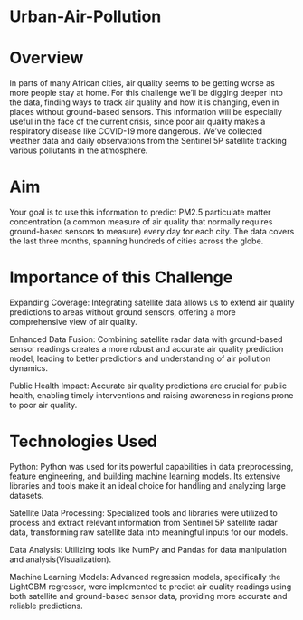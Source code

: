 # Urban-Air-Pollution

# Overview
In parts of many African cities, air quality seems to be getting worse as more people stay at home. For this challenge we’ll be digging deeper into the data, finding ways to track air quality and how it is changing, even in places without ground-based sensors. This information will be especially useful in the face of the current crisis, since poor air quality makes a respiratory disease like COVID-19 more dangerous. We’ve collected weather data and daily observations from the Sentinel 5P satellite tracking various pollutants in the atmosphere.

# Aim
Your goal is to use this information to predict PM2.5 particulate matter concentration (a common measure of air quality that normally requires ground-based sensors to measure) every day for each city. The data covers the last three months, spanning hundreds of cities across the globe.

# Importance of this Challenge
Expanding Coverage: Integrating satellite data allows us to extend air quality predictions to areas without ground sensors, offering a more comprehensive view of air quality.

Enhanced Data Fusion: Combining satellite radar data with ground-based sensor readings creates a more robust and accurate air quality prediction model, leading to better predictions and understanding of air pollution dynamics.

Public Health Impact: Accurate air quality predictions are crucial for public health, enabling timely interventions and raising awareness in regions prone to poor air quality.

# Technologies Used

Python: Python was used for its powerful capabilities in data preprocessing, feature engineering, and building machine learning models. Its extensive libraries and tools make it an ideal choice for handling and analyzing large datasets.

Satellite Data Processing: Specialized tools and libraries were utilized to process and extract relevant information from Sentinel 5P satellite radar data, transforming raw satellite data into meaningful inputs for our models.

Data Analysis: Utilizing tools like NumPy and Pandas for data manipulation and analysis(Visualization).

Machine Learning Models: Advanced regression models, specifically the LightGBM regressor, were implemented to predict air quality readings using both satellite and ground-based sensor data, providing more accurate and reliable predictions.
